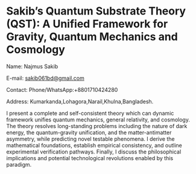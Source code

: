 # Sakib’s Quantum Substrate Theory (QST): A Unified Framework for Gravity, Quantum Mechanics and Cosmology
Name: Najmus Sakib

E-mail: sakib061bd@gmail.com

Contact:
Phone/WhatsApp:+8801710424280

Address: Kumarkanda,Lohagora,Narail,Khulna,Bangladesh.


I present a complete and self-consistent theory which can dynamic  framework unifies quantum mechanics, general relativity, and cosmology. The theory resolves long-standing problems including the nature of dark energy, the quantum-gravity unification, and the matter-antimatter asymmetry, while predicting novel testable phenomena. I derive the mathematical foundations, establish empirical consistency, and outline experimental verification pathways. Finally, I discuss the philosophical implications and potential technological revolutions enabled by this paradigm.
